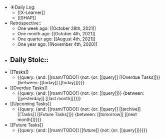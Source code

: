 - ☀️Daily Log:
    - [[X-Learner]]
    - [[SHAP]]
- Retrospective::
    - One week ago: [[October 28th, 2021]]
    - One month ago: [[October 4th, 2021]]
    - One quarter ago: [[August 4th, 2021]]
    - One year ago: [[November 4th, 2020]]
- Daily Stoic::
    - 
- [[Tasks]]
    - {{query: {and: [[roam/TODO]] {not: {or: [[query]] [[Overdue Tasks]]}} {between: [[today]] [[today]]}}}}
- [[Overdue Tasks]]
    - {{query: {and: [[roam/TODO]] {not: {or: [[query]]}} {between: [[yesterday]] [[last month]]}}}}
- [[Upcoming Tasks]]
    - {{query: {and: [[roam/TODO]] {not: {or: [[query]] [[archive]] [[Tasks]] [[Future Tasks]]}} {between: [[tomorrow]] [[next month]]}}}}
- [[Future Tasks]]
    - {{query: {and: [[roam/TODO]] [[future]] {not: {or: [[query]]}}}}}
